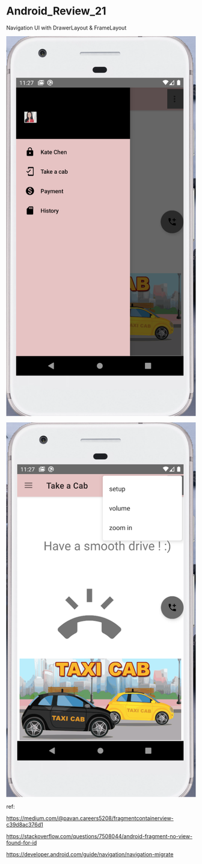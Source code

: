 # Android_Review_21
Navigation UI with DrawerLayout &amp; FrameLayout


![](https://raw.githubusercontent.com/QueenieCplusplus/Android_Review_21/main/output1.png)


![](https://raw.githubusercontent.com/QueenieCplusplus/Android_Review_21/main/output3.png)


ref: 

https://medium.com/@pavan.careers5208/fragmentcontainerview-c39d8ac376d1

https://stackoverflow.com/questions/7508044/android-fragment-no-view-found-for-id

https://developer.android.com/guide/navigation/navigation-migrate
